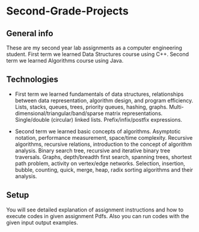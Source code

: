 # Second-Grade-Projects

## General info
These are my second year lab assignments as a computer engineering student. First term we learned Data Structures course using C++. 
Second term we learned Algorithms course using Java.
	
## Technologies
* First term we learned fundamentals of data structures, relationships between data representation, algorithm design, and program efficiency. 
Lists, stacks, queues, trees, priority queues, hashing, graphs. Multi-dimensional/triangular/band/sparse matrix representations. 
Single/double (circular) linked lists. Prefix/infix/postfix expressions. 

* Second term we learned basic concepts of algorithms. Asymptotic notation, performance measurement, space/time complexity. 
Recursive algorithms, recursive relations, introduction to the concept of algorithm analysis. 
Binary search tree, recursive and iterative binary tree traversals. 
Graphs, depth/breadth first search, spanning trees, shortest path problem, activity on vertex/edge networks. 
Selection, insertion, bubble, counting, quick, merge, heap, radix sorting algorithms and their analysis.
	
## Setup 
You will see detailed explanation of assignment instructions and how to execute codes in given assignment Pdfs. 
Also you can run codes with the given input output examples.






